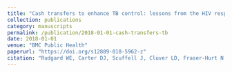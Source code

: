 ```yaml
---
title: "Cash transfers to enhance TB control: lessons from the HIV response"
collection: publications
category: manuscripts
permalink: /publication/2018-01-01-cash-transfers-tb
date: 2018-01-01
venue: "BMC Public Health"
paperurl: "https://doi.org/s12889-018-5962-z"
citation: "Rudgard WE, Carter DJ, Scuffell J, Cluver LD, Fraser-Hurt N, Boccia D (2018) Cash transfers to enhance TB control: lessons from the HIV response. BMC Public Health."
---
```

